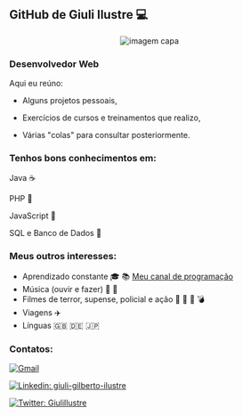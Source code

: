 ##  GitHub de Giuli Ilustre  :computer:

<div align="center">
  
![imagem capa](<img src="https://github.blog/wp-content/uploads/2018/10/46896184-b679fc80-ce30-11e8-88bf-921e9b788f7c.gif?resize=200%2C200" />)
  
</div>


### Desenvolvedor Web 

Aqui eu reúno:

- Alguns projetos pessoais,

- Exercícios de cursos e treinamentos que realizo,

- Várias "colas" para consultar posteriormente.

### Tenhos bons conhecimentos em:

Java    :coffee:

PHP  :elephant:

JavaScript   :pencil:

SQL e Banco de Dados  :game_die:

### Meus outros interesses:
- Aprendizado constante :mortar_board: :books: 
[Meu canal de programação](https://www.youtube.com/channel/UCG4QbYuAjl7fRmgZbZr0fEA)
- Música (ouvir e fazer)  :musical_score:  :guitar:
- Filmes de terror, supense, policial e ação :jack_o_lantern: :ghost: :gun: :bomb: 
- Viagens :airplane:
- Línguas :uk: :de: :jp:

### Contatos:
[![Gmail](https://img.shields.io/twitter/url?label=email&logo=gmail&style=social&url=http%3A%2F%2Fmailto%3Astephanyn7%40gmail.com)](mailto:ilustre.giuli@gmail.com)

[![Linkedin: giuli-gilberto-ilustre](https://img.shields.io/badge/-GiuliIlustre-blue?style=flat-square&logo=Linkedin&logoColor=white&link=https://www.linkedin.com/in/giuli-gilberto-ilustre-63742252/)](https://www.linkedin.com/in/giuli-gilberto-ilustre-63742252/)

[![Twitter: GiuliIlustre](https://img.shields.io/twitter/follow/GiuliIlustre?style=social)](https://twitter.com/GiuliIlustre)







